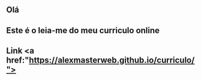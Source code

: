 ## Olá

## Este é o leia-me do meu curriculo online 
## Link <a href:"https://alexmasterweb.github.io/curriculo/"></a>

